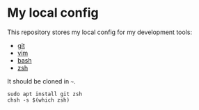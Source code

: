 # My local config

This repository stores my local config for my development tools:
- [git](https://git-scm.com/docs)
- [vim](https://vimhelp.org/)
- [bash](https://www.gnu.org/software/bash/manual/bash.html)
- [zsh](https://zsh.sourceforge.io/Doc/Release/zsh_toc.html)

It should be cloned in  `~`.

```
sudo apt install git zsh
chsh -s $(which zsh)
```
